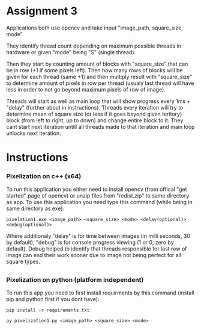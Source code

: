 
##
# Assignment 3
Applications both use opencv and take input "image_path, square_size, mode". 

They identify thread count depending on maximum possible threads in hardware or given "mode" being "S" (single thread). 

Then they start by counting amount of blocks with "square_size" that can be in row (+1 if some pixels left). Then how many rows of blocks will be given for each thread (same +1) and then multiply result with "square_size" to determine amount of pixels in row per thread (usualy last thread will have less in order to not go beyond maximum pixels of row of image). 

Threads will start as well as main loop that will show progress every 1ms + "delay" (further about in instructions). Threads every iteration will try to determine mean of square size (or less if it goes beyond given teritory) block (from left to right, up to down) and change entire block to it. They cant start next iteration untill all threads made to that iteration and main loop unlocks next iteration.
##
# Instructions
### Pixelization on c++ (x64)
To run this application you either need to install opencv (from offical "get started" page of opencv) or unzip files from "redist.zip" to same directory as app.
To use this application you need type this command (while being in same directory as exe):
```plaintext
pixelation1.exe <image_path> <square_size> <mode> <delay(optional)> <debug(optional)>
```
Where additionaly "delay" is for time between images (in milli seconds, 30 by default), "debug" is for console progress viewing (1 or 0, zero by default). Debug helped to identify that threads responsible for last row of image can end their work sooner due to image not being perfect for all square types.
##
### Pixelization on python (platform independent)
To run this app you need to first install requirments by this command (install pip and python first if you dont have):
```plaintext
pip install -r requirements.txt
```
```plaintext
py pixelization1.py <image_path> <square_size> <mode>
```
##